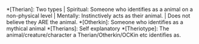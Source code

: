 [Definitions]: #
[Non-human types]: #
*[Therian]: Two types | Spiritual: Someone who identifies as a animal on a non-physical level | Mentally: Instinctively acts as their animal. | Does not believe they ARE the animal. 
*[Otherkin]: Someone who identifies as a mythical animal
*[Therians]: Self explanatory
*[Theriotype]: The animal/creature/character a Therian/Otherkin/OCKin etc identifies as.

<!--stackedit_data:
eyJoaXN0b3J5IjpbLTExNzUzNzIwNTldfQ==
-->